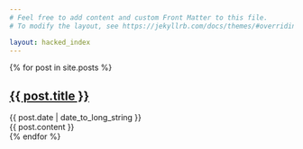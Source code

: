 ```yaml
---
# Feel free to add content and custom Front Matter to this file.
# To modify the layout, see https://jekyllrb.com/docs/themes/#overriding-theme-defaults

layout: hacked_index
---
```


{% for post in site.posts %}
  <article>
    <h2>
      <a href="{{ post.url }}">
        {{ post.title }}
      </a>
    </h2>
    <time datetime="{{ post.date | date: "%Y-%m-%d" }}">{{ post.date | date_to_long_string }}</time>
    <br/>
    {{ post.content }}
  </article>
{% endfor %}
